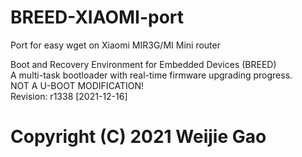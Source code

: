 # BREED-XIAOMI-port
Port for easy wget on Xiaomi MIR3G/MI Mini router

Boot and Recovery Environment for Embedded Devices (BREED)  
A multi-task bootloader with real-time firmware upgrading progress.  
NOT A U-BOOT MODIFICATION!  
Revision: r1338 [2021-12-16]
# Copyright (C) 2021 Weijie Gao
